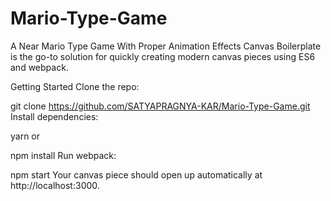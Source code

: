 # Mario-Type-Game
A Near Mario Type Game With Proper Animation Effects
Canvas Boilerplate is the go-to solution for quickly creating modern canvas pieces using ES6 and webpack.

Getting Started
Clone the repo:

git clone https://github.com/SATYAPRAGNYA-KAR/Mario-Type-Game.git
Install dependencies:

yarn
or

npm install
Run webpack:

npm start
Your canvas piece should open up automatically at http://localhost:3000.
